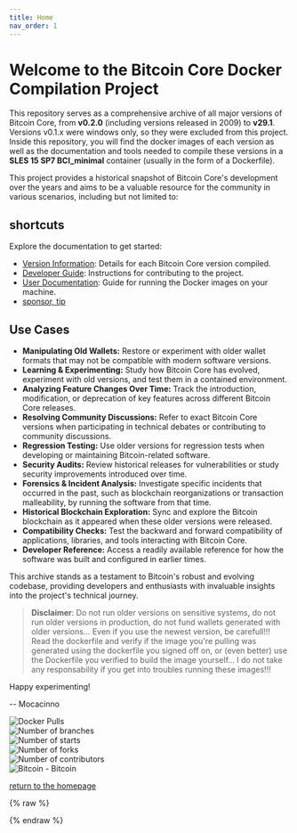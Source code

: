 ```yaml
---
title: Home
nav_order: 1
---
```


# Welcome to the Bitcoin Core Docker Compilation Project

This repository serves as a comprehensive archive of all major versions of Bitcoin Core, from **v0.2.0** (including versions released in 2009) to **v29.1**. Versions v0.1.x were windows only, so they were excluded from this project. Inside this repository, you will find the docker images of each version as well as the documentation and tools needed to compile these versions in a **SLES 15 SP7 BCI_minimal** container (usually in the form of a Dockerfile).

This project provides a historical snapshot of Bitcoin Core's development over the years and aims to be a valuable resource for the community in various scenarios, including but not limited to:

## shortcuts

Explore the documentation to get started:

- [Version Information](./versions/Readme.md): Details for each Bitcoin Core version compiled.
- [Developer Guide](./developers/Readme.md): Instructions for contributing to the project.
- [User Documentation](./userdocs/Readme.md): Guide for running the Docker images on your machine.
- [sponsor, tip](./tip.md)

## Use Cases

- **Manipulating Old Wallets:** Restore or experiment with older wallet formats that may not be compatible with modern software versions.
- **Learning & Experimenting:** Study how Bitcoin Core has evolved, experiment with old versions, and test them in a contained environment.
- **Analyzing Feature Changes Over Time:** Track the introduction, modification, or deprecation of key features across different Bitcoin Core releases.
- **Resolving Community Discussions:** Refer to exact Bitcoin Core versions when participating in technical debates or contributing to community discussions.
- **Regression Testing:** Use older versions for regression tests when developing or maintaining Bitcoin-related software.
- **Security Audits:** Review historical releases for vulnerabilities or study security improvements introduced over time.
- **Forensics & Incident Analysis:** Investigate specific incidents that occurred in the past, such as blockchain reorganizations or transaction malleability, by running the software from that time.
- **Historical Blockchain Exploration:** Sync and explore the Bitcoin blockchain as it appeared when these older versions were released.
- **Compatibility Checks:** Test the backward and forward compatibility of applications, libraries, and tools interacting with Bitcoin Core.
- **Developer Reference:** Access a readily available reference for how the software was built and configured in earlier times.

This archive stands as a testament to Bitcoin's robust and evolving codebase, providing developers and enthusiasts with invaluable insights into the project's technical journey.

> **Disclaimer**: Do not run older versions on sensitive systems, do not run older versions in production, do not fund wallets generated with older versions... Even if you use the newest version, be carefull!!! Read the dockerfile and verify if the image you're pulling was generated using the dockerfile you signed off on, or (even better) use the Dockerfile you verified to build the image yourself... I do not take any responsability if you get into troubles running these images!!!

Happy experimenting!

-- Mocacinno

![Docker Pulls](https://img.shields.io/docker/pulls/mocacinno/btc_core)  
![Number of branches](https://badgen.net/github/branches/mocacinno/bitcoin_core_docker)  
![Number of starts](https://badgen.net/github/stars/mocacinno/bitcoin_core_docker)  
![Number of forks](https://badgen.net/github/forks/mocacinno/bitcoin_core_docker)  
![Number of contributors](https://badgen.net/github/contributors/mocacinno/bitcoin_core_docker)  
![Bitcoin - Bitcoin](https://img.shields.io/badge/bitcoin-2F3134?style=for-the-badge&logo=bitcoin&logoColor=white)

[return to the homepage](https://mocacinno.com)
<!-- Google tag (gtag.js) -->
{% raw %}
<script async src="https://www.googletagmanager.com/gtag/js?id=G-BPC6NC6FF9"></script>
<script>
  window.dataLayer = window.dataLayer || [];
  function gtag(){dataLayer.push(arguments);}
  gtag('js', new Date());
  gtag('config', 'G-BPC6NC6FF9');
</script>
{% endraw %}

